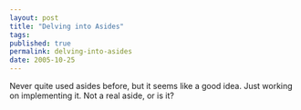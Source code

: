 ```yaml
---
layout: post
title: "Delving into Asides"
tags:
published: true
permalink: delving-into-asides
date: 2005-10-25
---
```


Never quite used asides before, but it seems like a good idea.  Just working on implementing it.  Not a real aside, or is it?
